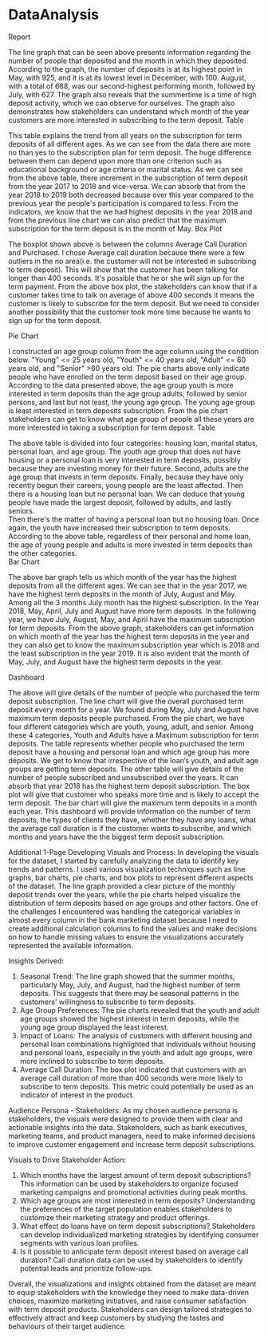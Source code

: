 # DataAnalysis


Report 

 
The line graph that can be seen above presents information regarding the number of people that deposited and the month in which they deposited. According to the graph, the number of deposits is at its highest point in May, with 925, and it is at its lowest level in December, with 100. August, with a total of 688, was our second-highest performing month, followed by July, with 627. The graph also reveals that the summertime is a time of high deposit activity, which we can observe for ourselves.
The graph also demonstrates how stakeholders can understand which month of the year customers are more interested in subscribing to the term deposit.
Table
 
This table explains the trend from all years on the subscription for term deposits of all different ages. As we can see from the data there are more no than yes to the subscription plan for term deposit. The huge difference between them can depend upon more than one criterion such as educational background or age criteria or marital status. As we can see from the above table, there increment in the subscription of term deposit from the year 2017 to 2018 and vice-versa. We can absorb that from the year 2018 to 2019 both decreased because over this year compared to the previous year the people's participation is compared to less. 
From the indicators, we know that the we had highest deposits in the year 2018 and from the previous line chart we can also predict that the maximum subscription for the term deposit is in the month of May.
Box Plot
 
The boxplot shown above is between the columns Average Call Duration and Purchased. I chose Average call duration because there were a few outliers in the no area(i.e. the customer will not be interested in subscribing to term deposit). This will show that the customer has been talking for longer than 400 seconds. It's possible that he or she will sign up for the term payment.
From the above box plot, the stakeholders can know that if a customer takes time to talk on average of above 400 seconds it means the customer is likely to subscribe for the term deposit. But we need to consider another possibility that the customer took more time because he wants to sign up for the term deposit. 










Pie Chart
 
I constructed an age group column from the age column using the condition below.  "Young" <= 25 years old, "Youth" <= 40 years old, "Adult" <= 60 years old, and "Senior" >60 years old. The pie charts above only indicate people who have enrolled on the term deposit based on their age group. According to the data presented above, the age group youth is more interested in term deposits than the age group adults, followed by senior persons, and last but not least, the young age group. The young age group is least interested in term deposits subscription.
From the pie chart stakeholders can get to know what age group of people all these years are more interested in taking a subscription for term deposit. 
Table
 

The above table is divided into four categories: housing loan, marital status, personal loan, and age group. The youth age group that does not have housing or a personal loan is very interested in term deposits, possibly because they are investing money for their future. Second, adults are the age group that invests in term deposits. Finally, because they have only recently begun their careers, young people are the least affected. 
Then there is a housing loan but no personal loan. We can deduce that young people have made the largest deposit, followed by adults, and lastly seniors.   
Then there's the matter of having a personal loan but no housing loan. Once again, the youth have increased their subscription to term deposits. 
According to the above table, regardless of their personal and home loan, the age of young people and adults is more invested in term deposits than the other categories.    
Bar Chart
 
The above bar graph tells us which month of the year has the highest deposits from all the different ages.  We can see that in the year 2017, we have the highest term deposits in the month of July, August and May. Among all the 3 months July month has the highest subscription. In the Year 2018, May, April, July and August have more term deposits. In the following year, we have July, August, May, and April have the maximum subscription for term deposits.
From the above graph, stakeholders can get information on which month of the year has the highest term deposits in the year and they can also get to know the maximum subscription year which is 2018 and the least subscription in the year 2019. It is also evident that the month of May, July, and August have the highest term deposits in the year.  












Dashboard
 

The above will give details of the number of people who purchased the term deposit subscription. The line chart will give the overall purchased term deposit every month for a year. We found during May, July and August have maximum term deposits people purchased. From the pie chart, we have four different categories which are youth, young, adult, and senior. Among these 4 categories, Youth and Adults have a Maximum subscription for term deposits. The table represents whether people who purchased the term deposit have a housing and personal loan and which age group has more deposits. We get to know that irrespective of the loan’s youth, and adult age groups are getting term deposits. The other table will give details of the number of people subscribed and unsubscribed over the years. It can absorb that year 2018 has the highest term deposit subscription. The box plot will give that customer who speaks more time and is likely to accept the term deposit.  The bar chart will give the maximum term deposits in a month each year. 
This dashboard will provide information on the number of term deposits, the types of clients they have, whether they have any loans, what the average call duration is if the customer wants to subscribe, and which months and years have the the biggest term deposit subscription.





Additional 1-Page 
Developing Visuals and Process:
In developing the visuals for the dataset, I started by carefully analyzing the data to identify key trends and patterns. I used various visualization techniques such as line graphs, bar charts, pie charts, and box plots to represent different aspects of the dataset. The line graph provided a clear picture of the monthly deposit trends over the years, while the pie charts helped visualize the distribution of term deposits based on age groups and other factors. One of the challenges I encountered was handling the categorical variables in almost every column in the bank marketing dataset because I need to create additional calculation columns to find the values and make decisions on how to handle missing values to ensure the visualizations accurately represented the available information.

Insights Derived:
1. Seasonal Trend: The line graph showed that the summer months, particularly May, July, and August, had the highest number of term deposits. This suggests that there may be seasonal patterns in the customers' willingness to subscribe to term deposits.
2. Age Group Preferences: The pie charts revealed that the youth and adult age groups showed the highest interest in term deposits, while the young age group displayed the least interest.
3. Impact of Loans: The analysis of customers with different housing and personal loan combinations highlighted that individuals without housing and personal loans, especially in the youth and adult age groups, were more inclined to subscribe to term deposits.
4. Average Call Duration: The box plot indicated that customers with an average call duration of more than 400 seconds were more likely to subscribe to term deposits. This metric could potentially be used as an indicator of interest in the product.

Audience Persona - Stakeholders:
As my chosen audience persona is stakeholders, the visuals were designed to provide them with clear and actionable insights into the data. Stakeholders, such as bank executives, marketing teams, and product managers, need to make informed decisions to improve customer engagement and increase term deposit subscriptions.

Visuals to Drive Stakeholder Action: 
1. Which months have the largest amount of term deposit subscriptions? This information can be used by stakeholders to organize focused marketing campaigns and promotional activities during peak months.
2. Which age groups are most interested in term deposits? Understanding the preferences of the target population enables stakeholders to customize their marketing strategy and product offerings.
3. What effect do loans have on term deposit subscriptions? Stakeholders can develop individualized marketing strategies by identifying consumer segments with various loan profiles.
4. Is it possible to anticipate term deposit interest based on average call duration? Call duration data can be used by stakeholders to identify potential leads and prioritize follow-ups.

Overall, the visualizations and insights obtained from the dataset are meant to equip stakeholders with the knowledge they need to make data-driven choices, maximize marketing initiatives, and raise consumer satisfaction with term deposit products. Stakeholders can design tailored strategies to effectively attract and keep customers by studying the tastes and behaviours of their target audience.
